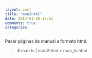 ```yaml
---
layout: post
title: "man2html"
date: 2014-01-28 17:51
comments: true
categories: 
---
```

Pasar páginas de manual a formato html.

>$ man ls | man2html > man_ls.html

